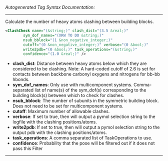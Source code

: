 <!-- THIS IS AN AUTOGENERATED FILE: Don't edit it directly, instead change the schema definition in the code itself. -->

_Autogenerated Tag Syntax Documentation:_

---
Calculate the number of heavy atoms clashing between building blocks.

```xml
<ClashCheck name="(&string;)" clash_dist="(3.5 &real;)"
        sym_dof_names="(XRW TO DO &string;)"
        nsub_bblock="(1 &non_negative_integer;)"
        cutoff="(0 &non_negative_integer;)" verbose="(0 &bool;)"
        write2pdb="(0 &bool;)" task_operations="(&string;)"
        confidence="(1.0 &real;)" />
```

-   **clash_dist**: Distance between heavy atoms below which they are considered to be clashing. Note: A hard-coded cutoff of 2.6 is set for contacts between backbone carbonyl oxygens and nitrogens for bb-bb hbonds.
-   **sym_dof_names**: Only use with multicomponent systems. Comma-separated list of name(s) of the sym_dof(s) corresponding to the building block(s) between which to check for clashes.
-   **nsub_bblock**: The number of subunits in the symmetric building block. Does not need to be set for multicomponent systems.
-   **cutoff**: Maximum number of allowable clashes.
-   **verbose**: If set to true, then will output a pymol selection string to the logfile with the clashing positions/atoms.
-   **write2pdb**: If set to true, then will output a pymol selection string to the output pdb with the clashing positions/atoms.
-   **task_operations**: A comma separated list of TaskOperations to use.
-   **confidence**: Probability that the pose will be filtered out if it does not pass this Filter

---

